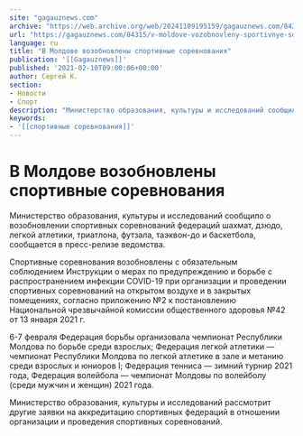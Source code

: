 ```yaml
---
site: "gagauznews.com"
archive: "https://web.archive.org/web/20241109195159/gagauznews.com/84315/v-moldove-vozobnovleny-sportivnye-sorevnovaniya.html"
url: "https://gagauznews.com/84315/v-moldove-vozobnovleny-sportivnye-sorevnovaniya.html"
language: ru
title: "В Молдове возобновлены спортивные соревнования"
publication: '[[Gagauznews]]'
published: '2021-02-10T09:00:06+00:00'
author: Сергей К.
section:
- Новости
- Спорт
description: "Министерство образования, культуры и исследований сообщило о возобновлении спортивных соревнований федераций шахмат, дзюдо, легкой атлетики, триатлона, футзала, таэквон-до и баскетбола, сообщается в пресс-релизе ведомства. Спортивные соревнования возобновлены с обязательным соблюдением Инструкции о мерах по предупреждению и борьбе с распространением инфекции COVID-19 при организации и проведении спортивных соревнований на открытом воздухе и в закрытых помещениях, согласно приложению №2 к постановлению Национальной чрезвычайной комиссии общественного здоровья №42 от 13 января 2021 г. 6-7 февраля Федерация борьбы организовала чемпионат Республики Молдова по борьбе среди взрослых; Федерация легкой атлетики — чемпионат Республики Молдова по легкой атлетике в зале и метанию среди взрослых и юниоров […]"
keywords:
- '[[спортивные соревнования]]'
---
```


# В Молдове возобновлены спортивные соревнования

Министерство образования, культуры и исследований сообщило о возобновлении спортивных соревнований федераций шахмат, дзюдо, легкой атлетики, триатлона, футзала, таэквон-до и баскетбола, сообщается в пресс-релизе ведомства.

Спортивные соревнования возобновлены с обязательным соблюдением Инструкции о мерах по предупреждению и борьбе с распространением инфекции COVID-19 при организации и проведении спортивных соревнований на открытом воздухе и в закрытых помещениях, согласно приложению №2 к постановлению Национальной чрезвычайной комиссии общественного здоровья №42 от 13 января 2021 г.

6-7 февраля Федерация борьбы организовала чемпионат Республики Молдова по борьбе среди взрослых; Федерация легкой атлетики — чемпионат Республики Молдова по легкой атлетике в зале и метанию среди взрослых и юниоров I; Федерация тенниса — зимний турнир 2021 года, Федерация волейбола — чемпионат Молдовы по волейболу (среди мужчин и женщин) 2021 года.

Министерство образования, культуры и исследований рассмотрит другие заявки на аккредитацию спортивных федераций в отношении организации и проведения спортивных соревнований.